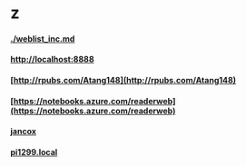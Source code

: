 # z
#### [./weblist_inc.md](./weblist_inc.md)
#### [http://localhost:8888](http://localhost:8888)
#### [http://rpubs.com/Atang148](http://rpubs.com/Atang148)
#### [https://notebooks.azure.com/readerweb](https://notebooks.azure.com/readerweb)
#### [jancox](http://jancox.com)
#### [pi1299.local](http://pi1299.local)
